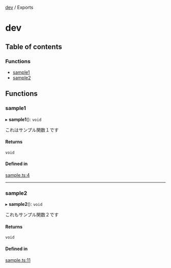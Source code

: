 [dev](README.md) / Exports

# dev

## Table of contents

### Functions

- [sample1](modules.md#sample1)
- [sample2](modules.md#sample2)

## Functions

### sample1

▸ **sample1**(): `void`

これはサンプル関数１です

#### Returns

`void`

#### Defined in

[sample.ts:4](https://github.com/s-shima999/test_tsdoc/blob/907f2da/src/sample.ts#L4)

___

### sample2

▸ **sample2**(): `void`

これもサンプル関数２です

#### Returns

`void`

#### Defined in

[sample.ts:11](https://github.com/s-shima999/test_tsdoc/blob/907f2da/src/sample.ts#L11)
